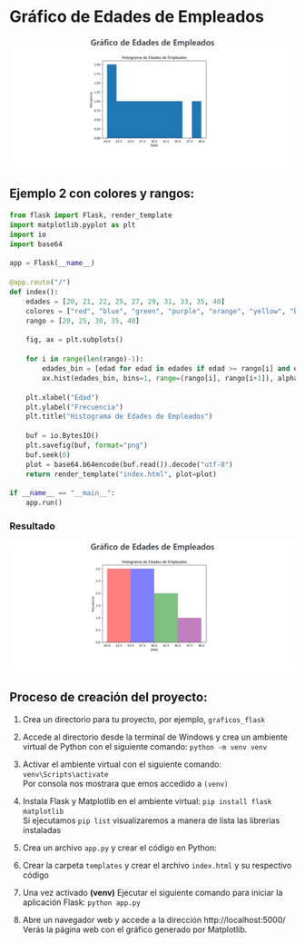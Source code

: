 #   Gráfico de Edades de Empleados
<p aling="center">
    <img src="1.png" alt="">
</p>


##  Ejemplo 2 con colores y rangos:
```py
from flask import Flask, render_template
import matplotlib.pyplot as plt
import io
import base64

app = Flask(__name__)

@app.route("/")
def index():
    edades = [20, 21, 22, 25, 27, 29, 31, 33, 35, 40]
    colores = ["red", "blue", "green", "purple", "orange", "yellow", "brown", "grey", "pink", "violet"]
    rango = [20, 25, 30, 35, 40]

    fig, ax = plt.subplots()

    for i in range(len(rango)-1):
        edades_bin = [edad for edad in edades if edad >= rango[i] and edad < rango[i+1]]
        ax.hist(edades_bin, bins=1, range=(rango[i], rango[i+1]), alpha=0.5, color=colores[i])

    plt.xlabel("Edad")
    plt.ylabel("Frecuencia")
    plt.title("Histograma de Edades de Empleados")

    buf = io.BytesIO()
    plt.savefig(buf, format="png")
    buf.seek(0)
    plot = base64.b64encode(buf.read()).decode("utf-8")
    return render_template("index.html", plot=plot)

if __name__ == "__main__":
    app.run()
```
### Resultado
<p aling="center">
    <img src="2.png" alt="">
</p>



##  Proceso de creación del proyecto:
1. Crea un directorio para tu proyecto, por ejemplo, `graficos_flask`

2. Accede al directorio desde la terminal de Windows y crea un ambiente virtual de Python con el siguiente comando:
`python -m venv venv`

3. Activar el ambiente virtual con el siguiente comando:
`venv\Scripts\activate` <br>
Por consola nos mostrara que emos accedido a `(venv)`

4. Instala Flask y Matplotlib en el ambiente virtual:
`pip install flask matplotlib` <br>
Si ejecutamos `pip list` visualizaremos a manera de lista las librerias instaladas

5. Crea un archivo `app.py` y crear el código en Python:

6. Crear la carpeta `templates` y crear el archivo `index.html` y su respectivo código

7. Una vez activado **(venv)** Ejecutar el siguiente comando para iniciar la aplicación Flask:
`python app.py`

8. Abre un navegador web y accede a la dirección http://localhost:5000/ <br>
Verás la página web con el gráfico generado por Matplotlib.

